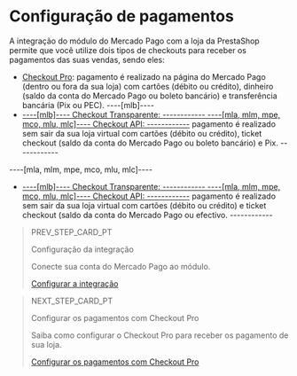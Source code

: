 # Configuração de pagamentos

A integração do módulo do Mercado Pago com a loja da PrestaShop permite que você utilize dois tipos de checkouts para receber os pagamentos das suas vendas, sendo eles:

* [Checkout Pro](/developers/pt/docs/prestashop/payment-setup/cho-pro): pagamento é realizado na página do Mercado Pago (dentro ou fora da sua loja) com cartões (débito ou crédito), dinheiro (saldo da conta do Mercado Pago ou boleto bancário) e transferência bancária (Pix ou PEC).
----[mlb]---- 
* [----[mlb]---- Checkout Transparente: ------------ ----[mla, mlm, mpe, mco, mlu, mlc]---- Checkout API: ------------](/developers/pt/docs/prestashop/payment-setup/cho-api/introduction) pagamento é realizado sem sair da sua loja virtual com cartões (débito ou crédito), ticket checkout (saldo da conta do Mercado Pago ou boleto bancário) e Pix. ------------

----[mla, mlm, mpe, mco, mlu, mlc]----
* [----[mlb]---- Checkout Transparente: ------------ ----[mla, mlm, mpe, mco, mlu, mlc]---- Checkout API: ------------](/developers/pt/docs/prestashop/payment-setup/cho-api/introduction) pagamento é realizado sem sair da sua loja virtual com cartões (débito ou crédito) e ticket checkout (saldo da conta do Mercado Pago ou efectivo. ------------

> PREV_STEP_CARD_PT
>
> Configuração da integração
>
> Conecte sua conta do Mercado Pago ao módulo.
>
> [Configurar a integração](/developers/pt/docs/prestashop/integration)

> NEXT_STEP_CARD_PT
>
> Configurar os pagamentos com Checkout Pro
>
> Saiba como configurar o Checkout Pro para receber os pagamento de sua loja.
>
> [Configurar os pagamentos com Checkout Pro](/developers/pt/docs/prestashop/payment-setup/cho-pro)